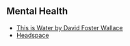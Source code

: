 
## Mental Health <a name="MentalHealth"></a>
* [This is Water by David Foster Wallace](https://www.youtube.com/watch?v=8CrOL-ydFMI)
* [Headspace](https://www.headspace.com/)
